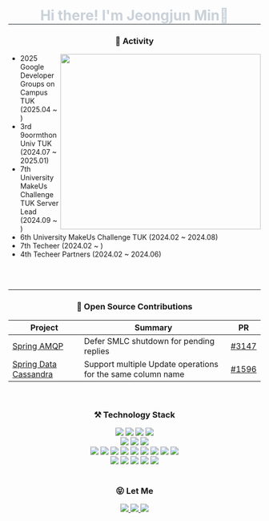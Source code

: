 <div align="center">

<h1 style="border-bottom: 1px solid #21262d; color: #c9d1d9;"> Hi there! I'm Jeongjun Min👋 </h1>
  
<h3>📜 Activity</h3>

<img align="right" src="https://github-readme-stats.vercel.app/api?username=m3k0813&show_icons=true&theme=cobalt" width="400" height="350"/>

</div> 

  - 2025 Google Developer Groups on Campus TUK (2025.04 ~ )
  - 3rd 9oormthonUniv TUK (2024.07 ~ 2025.01)  
  - 7th University MakeUs Challenge TUK Server Lead (2024.09 ~ )   
  - 6th University MakeUs Challenge TUK (2024.02 ~ 2024.08)
  - 7th Techeer (2024.02 ~ )
  - 4th Techeer Partners (2024.02 ~ 2024.06)
 
  <br><br>
 
</div>

---

<div align="center">
  
  ### 🌱 Open Source Contributions

| Project | Summary | PR |
|----------|--------------|----------|
| [Spring AMQP](https://github.com/spring-projects/spring-amqp) | Defer SMLC shutdown for pending replies | [#3147](https://github.com/spring-projects/spring-amqp/pull/3147) |
| [Spring Data Cassandra](https://github.com/spring-projects/spring-data-cassandra) | Support multiple Update operations for the same column name | [#1596](https://github.com/spring-projects/spring-data-cassandra/pull/1596) |

  </br>
  
  ### ⚒️ Technology Stack
 
<img src="https://img.shields.io/badge/Java-007396?style=for-the-badge&logo=Java&logoColor=white"> 
<img src="https://img.shields.io/badge/Php-777BB4?style=for-the-badge&logo=Php&logoColor=white"> 
<img src="https://img.shields.io/badge/Python-3776AB?style=for-the-badge&logo=Python&logoColor=white"> 
<img src="https://img.shields.io/badge/C-A8B9CC?style=for-the-badge&logo=C&logoColor=white">
<br>
<img src="https://img.shields.io/badge/spring boot-6DB33F?style=for-the-badge&logo=springboot&logoColor=white">
<img src="https://img.shields.io/badge/Laravel-FF2D20?style=for-the-badge&logo=Laravel&logoColor=white">
<img src="https://img.shields.io/badge/Django-092E20?style=for-the-badge&logo=Django&logoColor=white">
<br>
<img src="https://img.shields.io/badge/MySQL-4479A1?style=for-the-badge&logo=MySQL&logoColor=white">
<img src="https://img.shields.io/badge/mariadb-003545?style=for-the-badge&logo=mariadb&logoColor=white">
<img src="https://img.shields.io/badge/Redis-FF4438?style=for-the-badge&logo=Redis&logoColor=white">
<img src="https://img.shields.io/badge/Docker-2496ED?style=for-the-badge&logo=Docker&logoColor=white"> 
<img src="https://img.shields.io/badge/NGINX-009639?style=for-the-badge&logo=NGINX&logoColor=white"> <img src="https://img.shields.io/badge/github actions-2088FF?style=for-the-badge&logo=githubactions&logoColor=white">
<img src="https://img.shields.io/badge/ELK STACK-005571?style=for-the-badge&logo=elastic&logoColor=white">
<img src="https://img.shields.io/badge/prometheus-E6522C?style=for-the-badge&logo=prometheus&logoColor=white">
<img src="https://img.shields.io/badge/grafana-F46800?style=for-the-badge&logo=grafana&logoColor=white">
</br>
<img src="https://img.shields.io/badge/Notion-000000?style=for-the-badge&logo=Notion&logoColor=white">
<img src="https://img.shields.io/badge/Vercel-000000?style=for-the-badge&logo=Vercel&logoColor=white">
<img src="https://img.shields.io/badge/Slack-4A154B?style=for-the-badge&logo=Slack&logoColor=white">
<img src="https://img.shields.io/badge/Jira-0052CC?style=for-the-badge&logo=jira&logoColor=white">
<img src="https://img.shields.io/badge/Figma-F24E1E?style=for-the-badge&logo=Figma&logoColor=white">
</div>

</br>


<h3 align="center">😝 Let Me</h3>
<div align="center">
  <a href="https://velog.io/@m3k0813/">
    <img src="http://img.shields.io/badge/Velog-20C997?style=flat-square&logo=github" />
  </a>
  <a href="https://vnfmadl234.tistory.com/">
    <img src="http://img.shields.io/badge/-Tech%20blog-black?style=flat-square&logo=github" />
  </a>
  <a href="mailto:jeongjunm21@gmail.com">
    <img src="https://img.shields.io/badge/Gmail-d14836?style=flat-square&logo=Gmail&logoColor=white" />
  </a>
</div>
